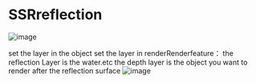 # SSRreflection
![image](https://user-images.githubusercontent.com/64120028/137873808-d0e768ae-898f-4f7b-bd42-b7c27adfa250.png)



set the layer in the object
set the layer in renderRenderfeature：
the reflection Layer is the water.etc
the depth layer is the object you want to render after the reflection surface
![image](https://user-images.githubusercontent.com/64120028/137873478-a060f979-3d55-481b-82a2-d179eee9266d.png)
